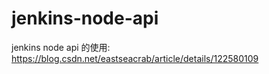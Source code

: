 # jenkins-node-api
jenkins node api 的使用:
https://blog.csdn.net/eastseacrab/article/details/122580109
